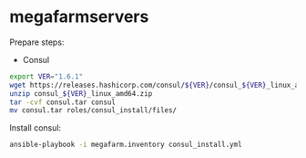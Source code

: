 # megafarmservers
Prepare steps:
- Consul
```bash
export VER="1.6.1"
wget https://releases.hashicorp.com/consul/${VER}/consul_${VER}_linux_amd64.zip
unzip consul_${VER}_linux_amd64.zip
tar -cvf consul.tar consul
mv consul.tar roles/consul_install/files/
```


Install consul:
```bash
ansible-playbook -i megafarm.inventory consul_install.yml
```
